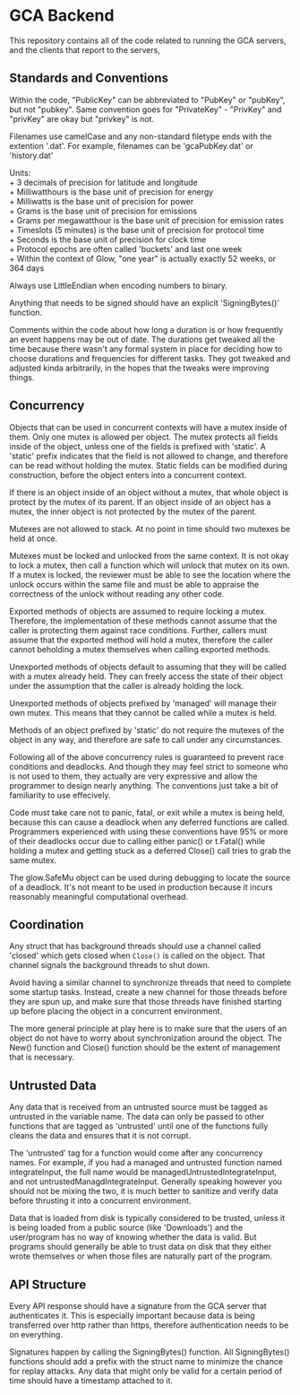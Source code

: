 # GCA Backend

This repository contains all of the code related to running the GCA servers,
and the clients that report to the servers,

## Standards and Conventions

Within the code, "PublicKey" can be abbreviated to "PubKey" or "pubKey", but
not "pubkey". Same convention goes for "PrivateKey" - "PrivKey" and "privKey"
are okay but "privkey" is not.

Filenames use camelCase and any non-standard filetype ends with the extention
'.dat'. For example, filenames can be 'gcaPubKey.dat' or 'history.dat'

Units:  
	+ 3 decimals of precision for latitude and longitude  
	+ Milliwatthours is the base unit of precision for energy  
	+ Milliwatts is the base unit of precision for power  
	+ Grams is the base unit of precision for emissions  
	+ Grams per megawatthour is the base unit of precision for emission rates  
	+ Timeslots (5 minutes) is the base unit of precision for protocol time  
	+ Seconds is the base unit of precision for clock time  
	+ Protocol epochs are often called 'buckets' and last one week  
	+ Within the context of Glow, "one year" is actually exactly 52 weeks, or 364 days  

Always use LittleEndian when encoding numbers to binary.

Anything that needs to be signed should have an explicit 'SigningBytes()'
function.

Comments within the code about how long a duration is or how frequently an
event happens may be out of date. The durations get tweaked all the time
because there wasn't any formal system in place for deciding how to choose
durations and frequencies for different tasks. They got tweaked and adjusted
kinda arbitrarily, in the hopes that the tweaks were improving things.

## Concurrency

Objects that can be used in concurrent contexts will have a mutex inside of
them. Only one mutex is allowed per object. The mutex protects all fields
inside of the object, unless one of the fields is prefixed with 'static'. A
'static' prefix indicates that the field is not allowed to change, and
therefore can be read without holding the mutex. Static fields can be modified
during construction, before the object enters into a concurrent context.

If there is an object inside of an object without a mutex, that whole object is
protect by the mutex of its parent. If an object inside of an object has a
mutex, the inner object is not protected by the mutex of the parent.

Mutexes are not allowed to stack. At no point in time should two mutexes be
held at once.

Mutexes must be locked and unlocked from the same context. It is not okay to
lock a mutex, then call a function which will unlock that mutex on its own. If
a mutex is locked, the reviewer must be able to see the location where the
unlock occurs within the same file and must be able to appraise the correctness
of the unlock without reading any other code.

Exported methods of objects are assumed to require locking a mutex. Therefore,
the implementation of these methods cannot assume that the caller is protecting
them against race conditions. Further, callers must assume that the exported
method will hold a mutex, therefore the caller cannot beholding a mutex
themselves when calling exported methods.

Unexported methods of objects default to assuming that they will be called with
a mutex already held. They can freely access the state of their object under
the assumption that the caller is already holding the lock.

Unexported methods of objects prefixed by 'managed' will manage their own
mutex. This means that they cannot be called while a mutex is held.

Methods of an object prefixed by 'static' do not require the mutexes of the
object in any way, and therefore are safe to call under any circumstances.

Following all of the above concurrency rules is guaranteed to prevent race
conditions and deadlocks. And though they may feel strict to someone who is not
used to them, they actually are very expressive and allow the programmer to
design nearly anything. The conventions just take a bit of familiarity to use
effecively.

Code must take care not to panic, fatal, or exit while a mutex is being held,
because this can cause a deadlock when any deferred functions are called.
Programmers experienced with using these conventions have 95% or more of their
deadlocks occur due to calling either panic() or t.Fatal() while holding a
mutex and getting stuck as a deferred Close() call tries to grab the same
mutex.

The glow.SafeMu object can be used during debugging to locate the source of a
deadlock. It's not meant to be used in production because it incurs reasonably
meaningful computational overhead.

## Coordination

Any struct that has background threads should use a channel called 'closed'
which gets closed when `Close()` is called on the object. That channel signals
the background threads to shut down.

Avoid having a similar channel to synchronize threads that need to complete
some startup tasks. Instead, create a new channel for those threads before they
are spun up, and make sure that those threads have finished starting up before
placing the object in a concurrent environment.

The more general principle at play here is to make sure that the users of an
object do not have to worry about synchronization around the object. The New()
function and Close() function should be the extent of management that is
necessary.

## Untrusted Data

Any data that is received from an untrusted source must be tagged as untrusted
in the variable name. The data can only be passed to other functions that are
tagged as 'untrusted' until one of the functions fully cleans the data and
ensures that it is not corrupt.

The 'untrusted' tag for a function would come after any concurrency names. For
example, if you had a managed and untrusted function named integrateInput, the
full name would be managedUntrustedIntegrateInput, and not
untrustedManagdIntegrateInput. Generally speaking however you should not be
mixing the two, it is much better to sanitize and verify data before thrusting
it into a concurrent environment.

Data that is loaded from disk is typically considered to be trusted, unless it
is being loaded from a public source (like 'Downloads') and the user/program
has no way of knowing whether the data is valid. But programs should generally
be able to trust data on disk that they either wrote themselves or when those
files are naturally part of the program.

## API Structure

Every API response should have a signature from the GCA server that
authenticates it. This is especially important because data is being
transferred over http rather than https, therefore authentication needs to be
on everything.

Signatures happen by calling the SigningBytes() function. All SigningBytes()
functions should add a prefix with the struct name to minimize the chance for
replay attacks. Any data that might only be valid for a certain period of time
should have a timestamp attached to it.

